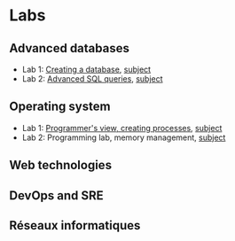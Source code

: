 # Labs

## Advanced databases

* Lab 1: [Creating a database](db/db-lab1.md), [subject](db/db-lab1-subject.pdf)
* Lab 2: [Advanced SQL queries](db/db-lab2.md), [subject](db-lab2-subject.pdf)


## Operating system

* Lab 1: [Programmer's view, creating processes](os/os-lab1.md), [subject](os/os-lab1-subject.pdf)
* Lab 2: Programming lab, memory management, [subject](os/os-lab2-subject.pdf)

## Web technologies

## DevOps and SRE

## Réseaux informatiques